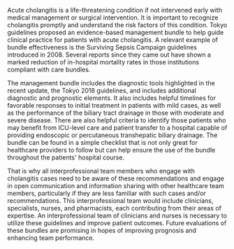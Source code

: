 Acute cholangitis is a life-threatening condition if not intervened early with medical management or surgical intervention. It is important to recognize cholangitis promptly and understand the risk factors of this condition. Tokyo guidelines proposed an evidence-based management bundle to help guide clinical practice for patients with acute cholangitis. A relevant example of bundle effectiveness is the Surviving Sepsis Campaign guidelines introduced in 2008. Several reports since they came out have shown a marked reduction of in-hospital mortality rates in those institutions compliant with care bundles.

The management bundle includes the diagnostic tools highlighted in the recent update, the Tokyo 2018 guidelines, and includes additional diagnostic and prognostic elements. It also includes helpful timelines for favorable responses to initial treatment in patients with mild cases, as well as the performance of the biliary tract drainage in those with moderate and severe disease. There are also helpful criteria to identify those patients who may benefit from ICU-level care and patient transfer to a hospital capable of providing endoscopic or percutaneous transhepatic biliary drainage. The bundle can be found in a simple checklist that is not only great for healthcare providers to follow but can help ensure the use of the bundle throughout the patients' hospital course.

That is why all interprofessional team members who engage with cholangitis cases need to be aware of these recommendations and engage in open communication and information sharing with other healthcare team members, particularly if they are less familiar with such cases and/or recommendations. This interprofessional team would include clinicians, specialists, nurses, and pharmacists, each contributing from their areas of expertise. An interprofessional team of clinicians and nurses is necessary to utilize these guidelines and improve patient outcomes. Future evaluations of these bundles are promising in hopes of improving prognosis and enhancing team performance.